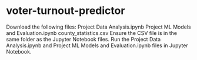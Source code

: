 # voter-turnout-predictor

Download the following files:
	Project Data Analysis.ipynb
	Project ML Models and Evaluation.ipynb
	county_statistics.csv
Ensure the CSV file is in the same folder as the Jupyter Notebook files.
Run the Project Data Analysis.ipynb and Project ML Models and Evaluation.ipynb files in Jupyter Notebook.
